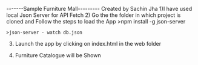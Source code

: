 -------Sample Furniture Mall---------
     Created by Sachin Jha
1)I have used local Json Server for API Fetch 
2) Go the the folder in which project is cloned and Follow the steps to load the App
	>npm install -g json-server
	
	>json-server - watch db.json

3) Launch the app by clicking on index.html in the web folder

4) Furniture Catalogue will be Shown


	

